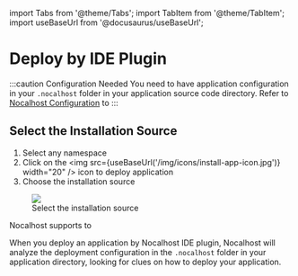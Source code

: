 import Tabs from '@theme/Tabs';
import TabItem from '@theme/TabItem';
import useBaseUrl from '@docusaurus/useBaseUrl';

# Deploy by IDE Plugin

:::caution Configuration Needed
You need to have application configuration in your `.nocalhost` folder in your application source code directory. Refer to [Nocalhost Configuration](../nocalhost-config) to 
:::

## Select the Installation Source

1. Select any namespace
2. Click on the <img src={useBaseUrl('/img/icons/install-app-icon.jpg')} width="20" /> icon to deploy application
3. Choose the installation source

<figure className="img-frame">
  <img className="gif-img" src={useBaseUrl('/img/plugin/vs-install-app.png')} />
  <figcaption>Select the installation source</figcaption>
</figure>

Nocalhost supports to 


When you deploy an application by Nocalhost IDE plugin, Nocalhost will analyze the deployment configuration in the `.nocalhost` folder in your application directory, looking for clues on how to deploy your application.
